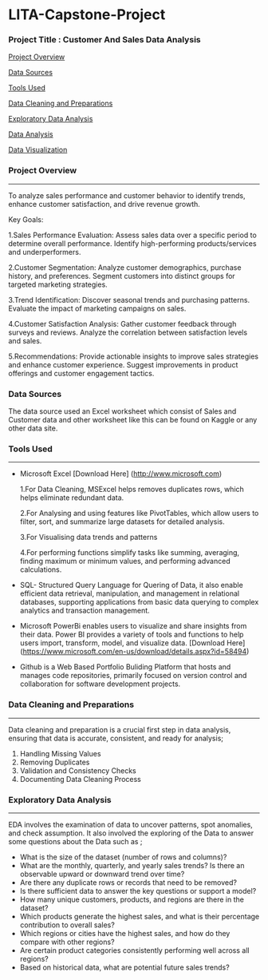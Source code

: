 # LITA-Capstone-Project

### Project Title : Customer And Sales Data Analysis
 [Project Overview](#project-overview)
 
 [Data Sources](#data-sources)
 
 [Tools Used](#tools-used)
  
 [Data Cleaning and Preparations](#data-cleaning-and-preparations)
   
 [Exploratory Data Analysis](#exploratory-data-analysis)
  
 [Data Analysis](#data-analysis)
   
 [Data Visualization](#data-visualization)

 ### Project Overview
---
To analyze sales performance and customer behavior to identify trends, enhance customer satisfaction, and drive revenue growth.

Key Goals:

1.Sales Performance Evaluation:
Assess sales data over a specific period to determine overall performance.
Identify high-performing products/services and underperformers.

2.Customer Segmentation:
Analyze customer demographics, purchase history, and preferences.
Segment customers into distinct groups for targeted marketing strategies.

3.Trend Identification:
Discover seasonal trends and purchasing patterns.
Evaluate the impact of marketing campaigns on sales.

4.Customer Satisfaction Analysis:
Gather customer feedback through surveys and reviews.
Analyze the correlation between satisfaction levels and sales.

5.Recommendations:
Provide actionable insights to improve sales strategies and enhance customer experience.
Suggest improvements in product offerings and customer engagement tactics.

### Data Sources
The data source used an Excel worksheet which consist of Sales and Customer data and other worksheet like this can be found on Kaggle or any other data site.

### Tools Used
---
- Microsoft Excel [Download Here] (http://www.microsoft.com)
  
     1.For Data Cleaning, MSExcel helps removes duplicates rows, which helps eliminate redundant data.
 
     2.For Analysing and using features like PivotTables, which allow users to filter, sort, and summarize large datasets for detailed analysis.
 
     3.For Visualising data trends and patterns

     4.For performing functions simplify tasks like summing, averaging, finding maximum or minimum values, and performing advanced calculations.
 
- SQL- Structured Query Language for Quering of Data, it also enable efficient data retrieval, manipulation, and management in relational databases, supporting applications from basic 
  data querying to complex analytics and transaction management.
  
- Microsoft PowerBi enables users to visualize and share insights from their data. Power BI provides a variety of tools and functions to help users import, transform, model, and 
  visualize data. [Download Here] (https://www.microsoft.com/en-us/download/details.aspx?id=58494)
  
- Github is a Web Based Portfolio Buliding Platform that hosts and manages code repositories, primarily focused on version control and collaboration for software development projects.
  
### Data Cleaning and Preparations
---
Data cleaning and preparation is a crucial first step in data analysis, ensuring that data is accurate, consistent, and ready for analysis;
1. Handling Missing Values
2. Removing Duplicates
3. Validation and Consistency Checks
4. Documenting Data Cleaning Process

### Exploratory Data Analysis
---
EDA involves the examination of data to uncover patterns, spot anomalies, and check assumption. It also involved the exploring of the Data to answer some questions 
  about the Data such as ;
- What is the size of the dataset (number of rows and columns)?
- What are the monthly, quarterly, and yearly sales trends? Is there an observable upward or downward trend over time?
- Are there any duplicate rows or records that need to be removed?
- Is there sufficient data to answer the key questions or support a model?
- How many unique customers, products, and regions are there in the dataset?
- Which products generate the highest sales, and what is their percentage contribution to overall sales?
- Which regions or cities have the highest sales, and how do they compare with other regions?
- Are certain product categories consistently performing well across all regions?
- Based on historical data, what are potential future sales trends?





